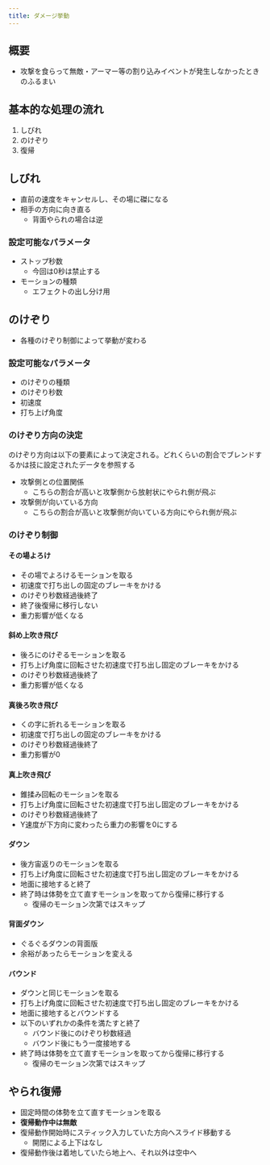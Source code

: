 ```yaml
---
title: ダメージ挙動
---
```


## 概要
* 攻撃を食らって無敵・アーマー等の割り込みイベントが発生しなかったときのふるまい

## 基本的な処理の流れ
1. しびれ
1. のけぞり
1. 復帰

## しびれ
* 直前の速度をキャンセルし、その場に磔になる
* 相手の方向に向き直る
    * 背面やられの場合は逆
### 設定可能なパラメータ
* ストップ秒数
    * 今回は0秒は禁止する
* モーションの種類
    * エフェクトの出し分け用

## のけぞり
* 各種のけぞり制御によって挙動が変わる
### 設定可能なパラメータ
* のけぞりの種類
* のけぞり秒数
* 初速度
* 打ち上げ角度

### のけぞり方向の決定
のけぞり方向は以下の要素によって決定される。どれくらいの割合でブレンドするかは技に設定されたデータを参照する
* 攻撃側との位置関係
    * こちらの割合が高いと攻撃側から放射状にやられ側が飛ぶ
* 攻撃側が向いている方向
    * こちらの割合が高いと攻撃側が向いている方向にやられ側が飛ぶ

### のけぞり制御
#### その場よろけ
* その場でよろけるモーションを取る
* 初速度で打ち出しの固定のブレーキをかける
* のけぞり秒数経過後終了
* 終了後復帰に移行しない
* 重力影響が低くなる
#### 斜め上吹き飛び
* 後ろにのけぞるモーションを取る
* 打ち上げ角度に回転させた初速度で打ち出し固定のブレーキをかける
* のけぞり秒数経過後終了
* 重力影響が低くなる
#### 真後ろ吹き飛び
* くの字に折れるモーションを取る
* 初速度で打ち出しの固定のブレーキをかける
* のけぞり秒数経過後終了
* 重力影響が0
#### 真上吹き飛び
* 錐揉み回転のモーションを取る
* 打ち上げ角度に回転させた初速度で打ち出し固定のブレーキをかける
* のけぞり秒数経過後終了
* Y速度が下方向に変わったら重力の影響を0にする
#### ダウン
* 後方宙返りのモーションを取る
* 打ち上げ角度に回転させた初速度で打ち出し固定のブレーキをかける
* 地面に接地すると終了
* 終了時は体勢を立て直すモーションを取ってから復帰に移行する
    * 復帰のモーション次第ではスキップ
#### 背面ダウン
* ぐるぐるダウンの背面版
* 余裕があったらモーションを変える
#### バウンド
* ダウンと同じモーションを取る
* 打ち上げ角度に回転させた初速度で打ち出し固定のブレーキをかける
* 地面に接地するとバウンドする
* 以下のいずれかの条件を満たすと終了
    * バウンド後にのけぞり秒数経過
    * バウンド後にもう一度接地する
* 終了時は体勢を立て直すモーションを取ってから復帰に移行する
    * 復帰のモーション次第ではスキップ

## やられ復帰
* 固定時間の体勢を立て直すモーションを取る
* **復帰動作中は無敵**
* 復帰動作開始時にスティック入力していた方向へスライド移動する
    * 開閉による上下はなし
* 復帰動作後は着地していたら地上へ、それ以外は空中へ